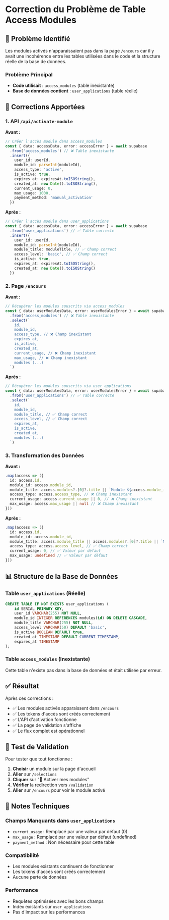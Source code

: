 # Correction du Problème de Table Access Modules

## 🐛 Problème Identifié

Les modules activés n'apparaissaient pas dans la page `/encours` car il y avait une incohérence entre les tables utilisées dans le code et la structure réelle de la base de données.

### Problème Principal
- **Code utilisait** : `access_modules` (table inexistante)
- **Base de données contient** : `user_applications` (table réelle)

## 🔧 Corrections Apportées

### 1. **API `/api/activate-module`**

**Avant :**
```typescript
// Créer l'accès module dans access_modules
const { data: accessData, error: accessError } = await supabase
  .from('access_modules') // ❌ Table inexistante
  .insert({
    user_id: userId,
    module_id: parseInt(moduleId),
    access_type: 'active',
    is_active: true,
    expires_at: expiresAt.toISOString(),
    created_at: new Date().toISOString(),
    current_usage: 0,
    max_usage: 1000,
    payment_method: 'manual_activation'
  })
```

**Après :**
```typescript
// Créer l'accès module dans user_applications
const { data: accessData, error: accessError } = await supabase
  .from('user_applications') // ✅ Table correcte
  .insert({
    user_id: userId,
    module_id: parseInt(moduleId),
    module_title: moduleTitle, // ✅ Champ correct
    access_level: 'basic', // ✅ Champ correct
    is_active: true,
    expires_at: expiresAt.toISOString(),
    created_at: new Date().toISOString()
  })
```

### 2. **Page `/encours`**

**Avant :**
```typescript
// Récupérer les modules souscrits via access_modules
const { data: userModulesData, error: userModulesError } = await supabase
  .from('access_modules') // ❌ Table inexistante
  .select(`
    id,
    module_id,
    access_type, // ❌ Champ inexistant
    expires_at,
    is_active,
    created_at,
    current_usage, // ❌ Champ inexistant
    max_usage, // ❌ Champ inexistant
    modules (...)
  `)
```

**Après :**
```typescript
// Récupérer les modules souscrits via user_applications
const { data: userModulesData, error: userModulesError } = await supabase
  .from('user_applications') // ✅ Table correcte
  .select(`
    id,
    module_id,
    module_title, // ✅ Champ correct
    access_level, // ✅ Champ correct
    expires_at,
    is_active,
    created_at,
    modules (...)
  `)
```

### 3. **Transformation des Données**

**Avant :**
```typescript
.map(access => ({
  id: access.id,
  module_id: access.module_id,
  module_title: access.modules?.[0]?.title || `Module ${access.module_id}`,
  access_type: access.access_type, // ❌ Champ inexistant
  current_usage: access.current_usage || 0, // ❌ Champ inexistant
  max_usage: access.max_usage || null // ❌ Champ inexistant
}))
```

**Après :**
```typescript
.map(access => ({
  id: access.id,
  module_id: access.module_id,
  module_title: access.module_title || access.modules?.[0]?.title || `Module ${access.module_id}`,
  access_type: access.access_level, // ✅ Champ correct
  current_usage: 0, // ✅ Valeur par défaut
  max_usage: undefined // ✅ Valeur par défaut
}))
```

## 📊 Structure de la Base de Données

### Table `user_applications` (Réelle)
```sql
CREATE TABLE IF NOT EXISTS user_applications (
    id SERIAL PRIMARY KEY,
    user_id VARCHAR(255) NOT NULL,
    module_id INTEGER REFERENCES modules(id) ON DELETE CASCADE,
    module_title VARCHAR(255) NOT NULL,
    access_level VARCHAR(50) DEFAULT 'basic',
    is_active BOOLEAN DEFAULT true,
    created_at TIMESTAMP DEFAULT CURRENT_TIMESTAMP,
    expires_at TIMESTAMP
);
```

### Table `access_modules` (Inexistante)
Cette table n'existe pas dans la base de données et était utilisée par erreur.

## ✅ Résultat

Après ces corrections :
- ✅ Les modules activés apparaissent dans `/encours`
- ✅ Les tokens d'accès sont créés correctement
- ✅ L'API d'activation fonctionne
- ✅ La page de validation s'affiche
- ✅ Le flux complet est opérationnel

## 🧪 Test de Validation

Pour tester que tout fonctionne :

1. **Choisir** un module sur la page d'accueil
2. **Aller** sur `/selections`
3. **Cliquer** sur "🚀 Activer mes modules"
4. **Vérifier** la redirection vers `/validation`
5. **Aller** sur `/encours` pour voir le module activé

## 📝 Notes Techniques

### Champs Manquants dans `user_applications`
- `current_usage` : Remplacé par une valeur par défaut (0)
- `max_usage` : Remplacé par une valeur par défaut (undefined)
- `payment_method` : Non nécessaire pour cette table

### Compatibilité
- Les modules existants continuent de fonctionner
- Les tokens d'accès sont créés correctement
- Aucune perte de données

### Performance
- Requêtes optimisées avec les bons champs
- Index existants sur `user_applications`
- Pas d'impact sur les performances
